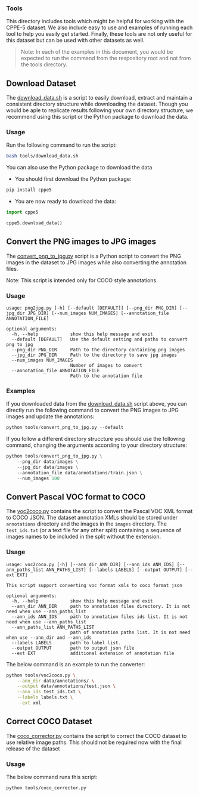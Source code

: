 ### Tools

This directory includes tools which might be helpful for working with the CPPE-5
dataset. We also include easy to use and examples of running each tool to help
you easily get started. Finally, these tools are not only useful for this
dataset but can be used with other datasets as well.

> Note: In each of the examples in this document, you would be expected to run the command from the respository root and not from the tools directory.

## Download Dataset

The [download_data.sh](download_data.sh) is a script to easily download, extract
and maintain a consistent directory structure while downloading the dataset.
Though you would be aple to replicate results following your own directory
structure, we recommend using this script or the Python package to download the
data.

### Usage

Run the following command to run the script:

```sh
bash tools/download_data.sh
```

You can also use the Python package to download the data

- You should first download the Python package:

```sh
pip install cppe5
```

- You are now ready to download the data:

```py
import cppe5

cppe5.download_data()
```

## Convert the PNG images to JPG images

The [convert_png_to_jpg.py](convert_png_to_jpg.py) script is a Python script to
convert the PNG images in the dataset to JPG images while also converting the
annotation files.

Note: This script is intended only for COCO style annotations.

### Usage

```
usage: png2jpg.py [-h] [--default [DEFAULT]] [--png_dir PNG_DIR] [--jpg_dir JPG_DIR] [--num_images NUM_IMAGES] [--annotation_file ANNOTATION_FILE]

optional arguments:
  -h, --help            show this help message and exit
  --default [DEFAULT]   Use the default setting and paths to convert png to jpg
  --png_dir PNG_DIR     Path to the directory containing png images
  --jpg_dir JPG_DIR     Path to the directory to save jpg images
  --num_images NUM_IMAGES
                        Number of images to convert
  --annotation_file ANNOTATION_FILE
                        Path to the annotation file
```

### Examples

If you downloaded data from the [download_data.sh](download_data.sh) script
above, you can directly run the following command to convert the PNG images to
JPG images and update the annotations:

```py
python tools/convert_png_to_jpg.py --default
```

If you follow a different directory struccture you should use the following
command, changing the arguments according to your directory structure:

```py
python tools/convert_png_to_jpg.py \
    --png_dir data/images \
    --jpg_dir data/images \
    --annotation_file data/annotations/train.json \
    --num_images 100
```

## Convert Pascal VOC format to COCO

The [voc2coco.py](voc2coco.py) contains the script to convert the Pascal VOC XML
format to COCO JSON. The dataset annotation XMLs should be stored under `annotations`
directory and the images in the `images` directory. The `test_ids.txt` (or a
text file for any other split) containing a sequence of images names to be
included in the split without the extension.

### Usage

```
usage: voc2coco.py [-h] [--ann_dir ANN_DIR] [--ann_ids ANN_IDS] [--ann_paths_list ANN_PATHS_LIST] [--labels LABELS] [--output OUTPUT] [--ext EXT]

This script support converting voc format xmls to coco format json

optional arguments:
  -h, --help            show this help message and exit
  --ann_dir ANN_DIR     path to annotation files directory. It is not need when use --ann_paths_list
  --ann_ids ANN_IDS     path to annotation files ids list. It is not need when use --ann_paths_list
  --ann_paths_list ANN_PATHS_LIST
                        path of annotation paths list. It is not need when use --ann_dir and --ann_ids
  --labels LABELS       path to label list.
  --output OUTPUT       path to output json file
  --ext EXT             additional extension of annotation file
```

The below command is an example to run the converter:

```sh
python tools/voc2coco.py \
    --ann_dir data/annotations/ \
    --output data/annotations/test.json \
    --ann_ids test_ids.txt \
    --labels labels.txt \
    --ext xml
```

## Correct COCO Dataset

The [coco_corrector.py](coco_corrector.py) contains the script to correct the
COCO dataset to use relative image paths. This should not be required now with
the final release of the dataset

### Usage

The below command runs this script:

```sh
python tools/coco_corrector.py
```